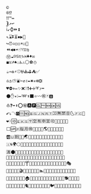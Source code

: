 

<!--
**xiaodongxiexie/xiaodongxiexie** is a ✨ _special_ ✨ repository because its `README.md` (this file) appears on your GitHub profile.

Here are some ideas to get you started:

- 🔭 I’m currently working on ...
- 🌱 I’m currently learning ...
- 👯 I’m looking to collaborate on ...
- 🤔 I’m looking for help with ...
- 💬 Ask me about ...
- 📫 How to reach me: ...
- 😄 Pronouns: ...
- ⚡ Fun fact: ...

🎓🏉🏪🐅🐎🐖🐟🐣🐧🐫🐯🐳🐸🐼🐾👂👄👆👈👊👌👎👐👒👔👖👘👚😿
🎷🏺🐒🐡🐩🐱🐺👀👅👉👍👑👕👙👜👞👡👤👦👨👪👬👮👰👲👴👶👸👺
🏢🐚🐭🐽👇👏👗👝👢👧👫👯👳👷👻👽👿💁💃💅💇💉💋💍💏💑💓💕💗💙💖
🐊🐶👋👛👥👭👵👼💀💄💈💌💐💔💘💛💝💟💡💣💥💧💩💫💭💰💲💴💶💸💻🥚
🐥👓👩👹💂💊💒💚💞💢💦💪💮💳💷💼💾📂📆📈📊📍📏📑📓📕📗📙📛📝📟📡
👃👱💆💠💨💱💺📀📇📋📐📔📘📜📠📣📥📧📩📬📮📰📲📴📶📸📺📼🔁🔃🔅🔇
👠💎💤💵📅📎📖📞📤📨📭📱📵📹🔀🔄🔈🔊🔌🔎🔐🔒🔔🔖🔘🔚🔜🔞🔠🔢🔥🔧🔩🔫
👾💬📉📚📦📯📷🔂🔉🔍🔑🔕🔙🔝🔡🔦🔪🔭🔯🔲🔴🔶🔸🔺🔼🕋🕍🕑🕓🕕🕗🕙🕜🕞🕠
💜📒📪📻🔋🔓🔛🔣🔬🔱🔵🔹🔽🕐🕔🕘🕝🕡🕣🕥🕧🗻🗽🗿😁😃😅😇😉😋😍😏😑😓😕😗
💽📳🔏🔟🔮🔷🕌🕖🕟🕤🖕🗾😂😆😊😎😒😖😙😛😝😟😡😣😥😧😩😫😭😯😱😳😵😷😺😼
📢🔗🔳🕒🕢🗼😄😌😔😚😞😢😦😪😮😲😶😻🙀🙃🙅🙇🙉🙋🙍🙏🚁🚃🚅🚇🚉🚋🚎🚐🚒🚔🚗🚙
🔆🔻🕦😈😘😠😨😰😹🙂🙆🙊🙎🚂🚆🚊🚏🚓🚘🚛🚝🚟🚡🚤🚦🚨🚪🚬🚮🚰🚲🚴🚶🚸🚺🚼🚾🛀🛂🥙
🔨😀😜😬😽🙈🚀🚈🚑🚚🚞🚢🚧🚫🚯🚳🚷🚻🚿🛃🛅🛒🛬🛵🤐🤓🤗🤠🤣🤥🥂🥄🥇🥉🥋🥑🥓🥕🥗
🕛😤🙄🚄🚕🚠🚩🚱🚹🛁🛌🛴🤑🤘🤤🥃🥈🥐🥔🥘🥛🥝🧀😐🙌🚜🚭🚽🛫🤔🥁🥊🥖🥜😴🚥🛄🤡🥒🥞🚍🛶

```
-->
```

©
®⁉
‼™↔
⃣↕↗↩
ℹ↙⌚⏩⏫
↖⌛⏬⏳▪▶🚵
↪⏰▫◻◽☀☑🥅
⏪◀◾☔☝♈♊♍
Ⓜ☁☺♋♏♑♓♣♦✉
◼♉♐♠♨♿⚠⚪⚽⛄
☕♒♻⚡⚾⛎⛪⛳⛺✅
♎⚓⛅⛲✂✊✌✒✖✳❄❎
♥⛔✈✏✨❌❔❗➕➗➰⤴⬅
⚫✋✴❕➖➿⬆⬛⭐〰㊗️🃏🅱
⛵❓➡⬇⭕㊙🅰🅿🆑🆓🆕🆗🆚
✔⤵〽🅾🆒🆖🇧🇬🇯🇳🇷🇹🈁🈚🈲🈴🌜🇫🇨🍮
❤🀄🆔🇪🇰🇸🈂🈳🈶🈸🈺🉑🌁🌃🌅🌇🌉
⬜🆙🇵🈯🈷🉐🌂🌆🌊🌌🌎🌐🌒🌔🌖🌘🌚
🆎🇺🈹🌄🌋🌏🌓🌗🌛🌞🌭🌲🌴🌷🌹🌻🌽🌿🍁
🇮🌀🌍🌕🌝🌱🌵🌺🌾🍃🍅🍇🍉🍋🍍🍏🍑🍓🍕🍗
🈵🌑🌠🌸🍀🍆🍊🍎🍒🍖🍙🍛🍞🍠🍢🍤🍦🍨🍪🍬
🌈🌳🍄🍌🍔🍚🍟🍣🍧🍫🍯🍱🍳🍵🍷🍹🍻🍿🎁🎄🎆🎈
🌙🍈🍘🍡🍩🍰🍴🍸🍾🎂🎇🎊🎌🎎🎐🎒🎠🎢🎤🎦🎩🎫🎭
🍐🍲🎅🎏🎣🎬🎱🎵🎹🎾🏃🏇🏊🏑🏓🏡🏣🏥🏧🏩🏫🏮🏰🏹🐁
🍥🎋🎨🎳🎼🏅🏐🏠🏤🏨🏬🏸🐂🐄🐆🐉🐋🐍🐏🐑🐓🐕🐗🐙🐛🐞
🍺🎯🏀🏒🏦🏯🐃🐈🐌🐐🐔🐘🐜🐠🐢🐤🐦🐨🐪🐬🐮🐰🐲🐵🐷🐹🐻
